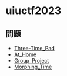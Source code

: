 # uiuctf2023
## 問題
* [Three-Time_Pad](./Three-Time_Pad/README.md)
* [At_Home](./At_Home/README.md)
* [Group_Project](./Group_Project/README.md)
* [Morphing_Time](./Morphing_Time/README.md)

